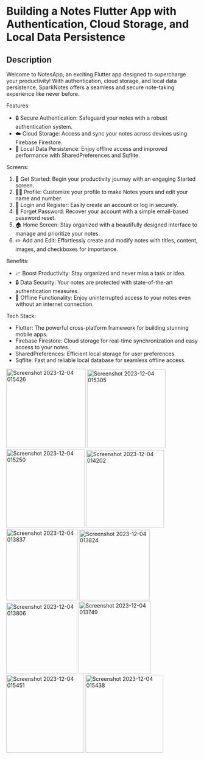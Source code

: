 #  Building a Notes Flutter App with Authentication, Cloud Storage, and Local Data Persistence

## Description

Welcome to NotesApp, an exciting Flutter app designed to supercharge your productivity! With authentication, cloud storage, and local data persistence, SparkNotes offers a seamless and secure note-taking experience like never before.

Features:
- 🔒 Secure Authentication: Safeguard your notes with a robust authentication system.
- ☁️ Cloud Storage: Access and sync your notes across devices using Firebase Firestore.
- 💾 Local Data Persistence: Enjoy offline access and improved performance with SharedPreferences and Sqflite.

Screens:
1. 🚀 Get Started: Begin your productivity journey with an engaging Started screen.
2. 🧑‍💼 Profile: Customize your profile to make Notes yours and edit your name and number.
3. 🔐 Login and Register: Easily create an account or log in securely.
4. 📧 Forget Password: Recover your account with a simple email-based password reset.
5. 🏠 Home Screen: Stay organized with a beautifully designed interface to manage and prioritize your notes.
6. ✏️ Add and Edit: Effortlessly create and modify notes with titles, content, images, and checkboxes for importance.

Benefits:
- 📈 Boost Productivity: Stay organized and never miss a task or idea.
- 🔒 Data Security: Your notes are protected with state-of-the-art authentication measures.
- 💨 Offline Functionality: Enjoy uninterrupted access to your notes even without an internet connection.

Tech Stack:
- Flutter: The powerful cross-platform framework for building stunning mobile apps.
- Firebase Firestore: Cloud storage for real-time synchronization and easy access to your notes.
- SharedPreferences: Efficient local storage for user preferences.
- Sqflite: Fast and reliable local database for seamless offline access.

<img width="208" alt="Screenshot 2023-12-04 015426" src="https://github.com/SHahdAyman20/notes_app/assets/121692567/7abe318b-8de7-4ccb-8bbf-6e012578ed7d">
<img width="206" alt="Screenshot 2023-12-04 015305" src="https://github.com/SHahdAyman20/notes_app/assets/121692567/8539b750-dcf5-4032-9a59-c7c13d0aa845">
<img width="206" alt="Screenshot 2023-12-04 015250" src="https://github.com/SHahdAyman20/notes_app/assets/121692567/015e16fa-736a-43d1-9958-254baeb86378">
<img width="204" alt="Screenshot 2023-12-04 014202" src="https://github.com/SHahdAyman20/notes_app/assets/121692567/018035e6-b6eb-429e-a0b2-14d84cc2f744">
<img width="187" alt="Screenshot 2023-12-04 013837" src="https://github.com/SHahdAyman20/notes_app/assets/121692567/0c25b11a-500d-4b92-b6e9-cc34a4b6d84e">
<img width="185" alt="Screenshot 2023-12-04 013824" src="https://github.com/SHahdAyman20/notes_app/assets/121692567/6b09cbf1-9e6e-4ff4-935c-a1a1308d151d">
<img width="186" alt="Screenshot 2023-12-04 013806" src="https://github.com/SHahdAyman20/notes_app/assets/121692567/23458b8d-64c2-44db-b066-697ba299d331">
<img width="189" alt="Screenshot 2023-12-04 013749" src="https://github.com/SHahdAyman20/notes_app/assets/121692567/382afdeb-c15c-4e91-a0d8-9c2bae6a6002">
<img width="204" alt="Screenshot 2023-12-04 015451" src="https://github.com/SHahdAyman20/notes_app/assets/121692567/612fc65c-084f-4091-80c5-89474f11e70e">
<img width="204" alt="Screenshot 2023-12-04 015438" src="https://github.com/SHahdAyman20/notes_app/assets/121692567/7d9f9a9a-45d1-49e0-b2b1-eb23c9d81892">
